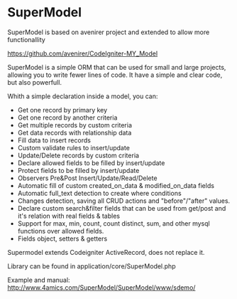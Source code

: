 # SuperModel
SuperModel is based on avenirer project and extended to allow more functionallity 

https://github.com/avenirer/CodeIgniter-MY_Model

SuperModel is a simple ORM that can be used for small and large projects, allowing you to write fewer lines of code. 
It have a simple and clear code, but also powerfull. 

Whith a simple declaration inside a model, you can: 

* Get one record by primary key
* Get one record by another criteria
* Get multiple records by custom criteria
* Get data records with relationship data
* Fill data to insert records
* Custom validate rules to insert/update
* Update/Delete records by custom criteria
* Declare allowed fields to be filled by insert/update
* Protect fields to be filled by insert/update
* Observers Pre&Post Insert/Update/Read/Delete
* Automatic fill of custom created_on_data & modified_on_data fields
* Automatic full_text detection to create where conditions
* Changes detection, saving all CRUD actions and "before"/"after" values.
* Declare custom search&filter fields that can be used from get/post and it's relation with real fields & tables
* Support for max, min, count, count distinct, sum, and other mysql functions over allowed fields.
* Fields object, setters & getters

Supermodel extends Codeigniter ActiveRecord, does not replace it.

Library can be found in application/core/SuperModel.php

Example and manual:  http://www.4amics.com/SuperModel/SuperModel/www/sdemo/